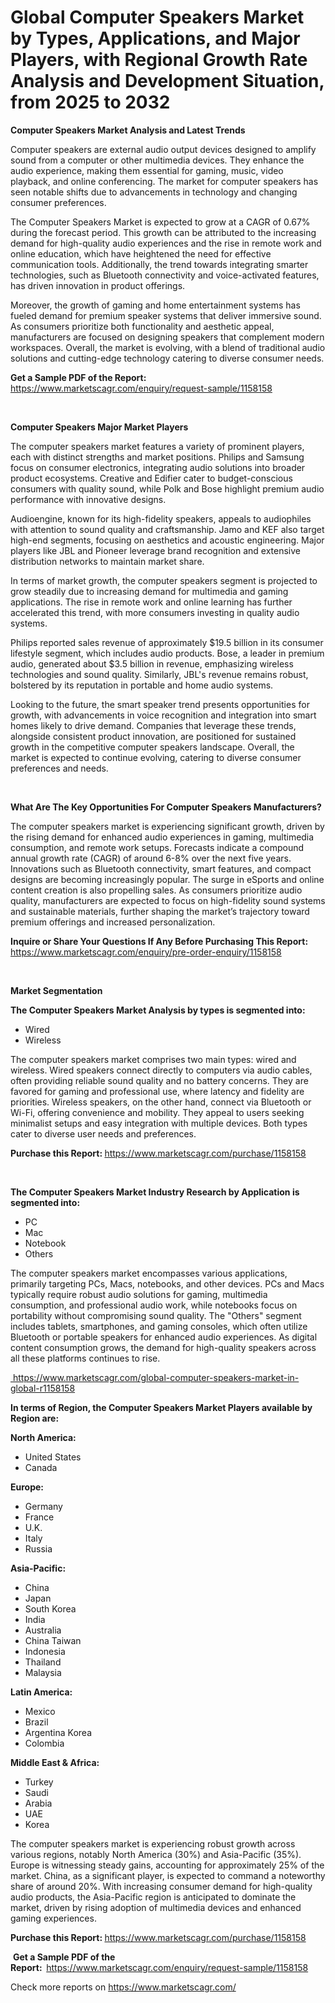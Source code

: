 <p><h1>Global Computer Speakers Market by Types, Applications, and Major Players, with Regional Growth Rate Analysis and Development Situation, from 2025 to 2032</h1></p><p><strong>Computer Speakers Market Analysis and Latest Trends</strong></p>
<p><p>Computer speakers are external audio output devices designed to amplify sound from a computer or other multimedia devices. They enhance the audio experience, making them essential for gaming, music, video playback, and online conferencing. The market for computer speakers has seen notable shifts due to advancements in technology and changing consumer preferences.</p><p>The Computer Speakers Market is expected to grow at a CAGR of 0.67% during the forecast period. This growth can be attributed to the increasing demand for high-quality audio experiences and the rise in remote work and online education, which have heightened the need for effective communication tools. Additionally, the trend towards integrating smarter technologies, such as Bluetooth connectivity and voice-activated features, has driven innovation in product offerings.</p><p>Moreover, the growth of gaming and home entertainment systems has fueled demand for premium speaker systems that deliver immersive sound. As consumers prioritize both functionality and aesthetic appeal, manufacturers are focused on designing speakers that complement modern workspaces. Overall, the market is evolving, with a blend of traditional audio solutions and cutting-edge technology catering to diverse consumer needs.</p></p>
<p><strong>Get a Sample PDF of the Report:&nbsp;</strong> <a href="https://www.marketscagr.com/enquiry/request-sample/1158158?utm_campaign=3536&utm_medium=2&utm_source=Github&utm_content=ia&utm_term=06042025&utm_id=computer-speakers">https://www.marketscagr.com/enquiry/request-sample/1158158</a></p>
<p>&nbsp;</p>
<p><strong>Computer Speakers Major Market Players</strong></p>
<p><p>The computer speakers market features a variety of prominent players, each with distinct strengths and market positions. Philips and Samsung focus on consumer electronics, integrating audio solutions into broader product ecosystems. Creative and Edifier cater to budget-conscious consumers with quality sound, while Polk and Bose highlight premium audio performance with innovative designs. </p><p>Audioengine, known for its high-fidelity speakers, appeals to audiophiles with attention to sound quality and craftsmanship. Jamo and KEF also target high-end segments, focusing on aesthetics and acoustic engineering. Major players like JBL and Pioneer leverage brand recognition and extensive distribution networks to maintain market share.</p><p>In terms of market growth, the computer speakers segment is projected to grow steadily due to increasing demand for multimedia and gaming applications. The rise in remote work and online learning has further accelerated this trend, with more consumers investing in quality audio systems. </p><p>Philips reported sales revenue of approximately $19.5 billion in its consumer lifestyle segment, which includes audio products. Bose, a leader in premium audio, generated about $3.5 billion in revenue, emphasizing wireless technologies and sound quality. Similarly, JBL's revenue remains robust, bolstered by its reputation in portable and home audio systems. </p><p>Looking to the future, the smart speaker trend presents opportunities for growth, with advancements in voice recognition and integration into smart homes likely to drive demand. Companies that leverage these trends, alongside consistent product innovation, are positioned for sustained growth in the competitive computer speakers landscape. Overall, the market is expected to continue evolving, catering to diverse consumer preferences and needs.</p></p>
<p>&nbsp;</p>
<p><strong>What Are The Key Opportunities For Computer Speakers Manufacturers?</strong></p>
<p><p>The computer speakers market is experiencing significant growth, driven by the rising demand for enhanced audio experiences in gaming, multimedia consumption, and remote work setups. Forecasts indicate a compound annual growth rate (CAGR) of around 6-8% over the next five years. Innovations such as Bluetooth connectivity, smart features, and compact designs are becoming increasingly popular. The surge in eSports and online content creation is also propelling sales. As consumers prioritize audio quality, manufacturers are expected to focus on high-fidelity sound systems and sustainable materials, further shaping the market’s trajectory toward premium offerings and increased personalization.</p></p>
<p><strong>Inquire or Share Your Questions If Any Before Purchasing This Report:</strong> <a href="https://www.marketscagr.com/enquiry/pre-order-enquiry/1158158?utm_campaign=3536&utm_medium=2&utm_source=Github&utm_content=ia&utm_term=06042025&utm_id=computer-speakers">https://www.marketscagr.com/enquiry/pre-order-enquiry/1158158</a></p>
<p>&nbsp;</p>
<p><strong>Market Segmentation</strong></p>
<p><strong>The Computer Speakers Market Analysis by types is segmented into:</strong></p>
<p><ul><li>Wired</li><li>Wireless</li></ul></p>
<p><p>The computer speakers market comprises two main types: wired and wireless. Wired speakers connect directly to computers via audio cables, often providing reliable sound quality and no battery concerns. They are favored for gaming and professional use, where latency and fidelity are priorities. Wireless speakers, on the other hand, connect via Bluetooth or Wi-Fi, offering convenience and mobility. They appeal to users seeking minimalist setups and easy integration with multiple devices. Both types cater to diverse user needs and preferences.</p></p>
<p><strong>Purchase this Report:&nbsp;</strong><a href="https://www.marketscagr.com/purchase/1158158?utm_campaign=3536&utm_medium=2&utm_source=Github&utm_content=ia&utm_term=06042025&utm_id=computer-speakers">https://www.marketscagr.com/purchase/1158158</a></p>
<p>&nbsp;</p>
<p><strong>The Computer Speakers Market Industry Research by Application is segmented into:</strong></p>
<p><ul><li>PC</li><li>Mac</li><li>Notebook</li><li>Others</li></ul></p>
<p><p>The computer speakers market encompasses various applications, primarily targeting PCs, Macs, notebooks, and other devices. PCs and Macs typically require robust audio solutions for gaming, multimedia consumption, and professional audio work, while notebooks focus on portability without compromising sound quality. The "Others" segment includes tablets, smartphones, and gaming consoles, which often utilize Bluetooth or portable speakers for enhanced audio experiences. As digital content consumption grows, the demand for high-quality speakers across all these platforms continues to rise.</p></p>
<p><a href="https://www.marketscagr.com/global-computer-speakers-market-in-global-r1158158?utm_campaign=3536&utm_medium=2&utm_source=Github&utm_content=ia&utm_term=06042025&utm_id=computer-speakers">&nbsp;https://www.marketscagr.com/global-computer-speakers-market-in-global-r1158158</a></p>
<p><strong>In terms of Region, the Computer Speakers Market Players available by Region are:</strong></p>
<p>
    <p> <strong> North America: </strong>
        <ul>
            <li>United States</li>
            <li>Canada</li>
        </ul>
        </p> 
    <p> <strong> Europe: </strong>
        <ul>
            <li>Germany</li>
            <li>France</li>
            <li>U.K.</li>
            <li>Italy</li>
            <li>Russia</li>
        </ul>
        </p> 
    <p> <strong> Asia-Pacific: </strong>
        <ul>
            <li>China</li>
            <li>Japan</li>
            <li>South Korea</li>
            <li>India</li>
            <li>Australia</li>
            <li>China Taiwan</li>
            <li>Indonesia</li>
            <li>Thailand</li>
            <li>Malaysia</li>
        </ul>
        </p> 
    <p> <strong> Latin America: </strong>
        <ul>
            <li>Mexico</li>
            <li>Brazil</li>
            <li>Argentina Korea</li>
            <li>Colombia</li>
        </ul>
        </p> 
    <p> <strong> Middle East & Africa: </strong>
        <ul>
            <li>Turkey</li>
            <li>Saudi</li>
            <li>Arabia</li>
            <li>UAE</li>
            <li>Korea</li>
        </ul>
    </p>
    </p>
<p><p>The computer speakers market is experiencing robust growth across various regions, notably North America (30%) and Asia-Pacific (35%). Europe is witnessing steady gains, accounting for approximately 25% of the market. China, as a significant player, is expected to command a noteworthy share of around 20%. With increasing consumer demand for high-quality audio products, the Asia-Pacific region is anticipated to dominate the market, driven by rising adoption of multimedia devices and enhanced gaming experiences.</p></p>
<p><strong>Purchase this Report: </strong><a href="https://www.marketscagr.com/purchase/1158158?utm_campaign=3536&utm_medium=2&utm_source=Github&utm_content=ia&utm_term=06042025&utm_id=computer-speakers">https://www.marketscagr.com/purchase/1158158</a></p>
<p>&nbsp;<strong>Get a Sample PDF of the Report:&nbsp;&nbsp;</strong><a href="https://www.marketscagr.com/enquiry/request-sample/1158158?utm_campaign=3536&utm_medium=2&utm_source=Github&utm_content=ia&utm_term=06042025&utm_id=computer-speakers">https://www.marketscagr.com/enquiry/request-sample/1158158</a></p>
<p><strong></strong></p>
<p>Check more reports on <a href="https://www.marketscagr.com/?utm_campaign=3536&utm_medium=2&utm_source=Github&utm_content=ia&utm_term=06042025&utm_id=computer-speakers">https://www.marketscagr.com/</a></p>
